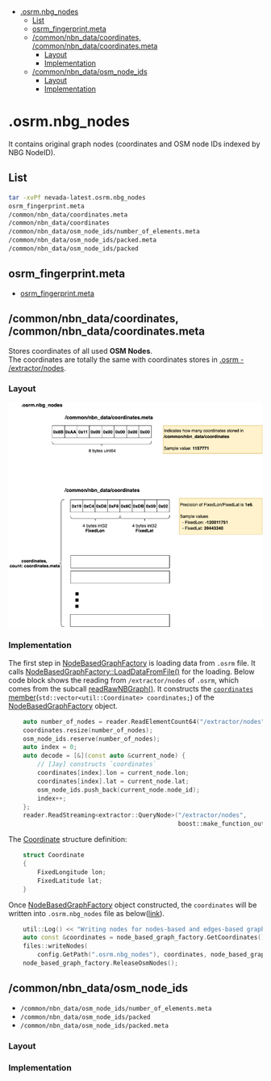 - [.osrm.nbg_nodes](#osrmnbgnodes)
  - [List](#list)
  - [osrm_fingerprint.meta](#osrmfingerprintmeta)
  - [/common/nbn_data/coordinates, /common/nbn_data/coordinates.meta](#commonnbndatacoordinates-commonnbndatacoordinatesmeta)
    - [Layout](#layout)
    - [Implementation](#implementation)
  - [/common/nbn_data/osm_node_ids](#commonnbndataosmnodeids)
    - [Layout](#layout-1)
    - [Implementation](#implementation-1)


# .osrm.nbg_nodes
It contains original graph nodes (coordinates and OSM node IDs indexed by NBG NodeID).    

## List

```bash
tar -xvPf nevada-latest.osrm.nbg_nodes
osrm_fingerprint.meta
/common/nbn_data/coordinates.meta
/common/nbn_data/coordinates
/common/nbn_data/osm_node_ids/number_of_elements.meta
/common/nbn_data/osm_node_ids/packed.meta
/common/nbn_data/osm_node_ids/packed
```

## osrm_fingerprint.meta
- [osrm_fingerprint.meta](./fingerprint.md)

## /common/nbn_data/coordinates, /common/nbn_data/coordinates.meta
Stores coordinates of all used **OSM Nodes**.     
The coordinates are totally the same with coordinates stores in [.osrm - /extractor/nodes](./map.osrm.md#/extractor/nodes).     

### Layout
![](./graph/map.osrm.nbg_nodes.common.nbn_data.coordinates.png)

### Implementation

The first step in [NodeBasedGraphFactory](https://github.com/Telenav/osrm-backend/blob/6283c6074066f98e6d4a9f774f21ea45407c0d52/src/extractor/node_based_graph_factory.cpp#L18) is loading data from `.osrm` file. It calls [NodeBasedGraphFactory::LoadDataFromFile()](https://github.com/Telenav/osrm-backend/blob/6283c6074066f98e6d4a9f774f21ea45407c0d52/src/extractor/node_based_graph_factory.cpp#L35) for the loading. Below code block shows the reading from `/extractor/nodes` of `.osrm`, which comes from the subcall [readRawNBGraph()](https://github.com/Telenav/osrm-backend/blob/6283c6074066f98e6d4a9f774f21ea45407c0d52/include/extractor/files.hpp#L426:6). It constructs the [`coordinates` member](https://github.com/Telenav/osrm-backend/blob/6283c6074066f98e6d4a9f774f21ea45407c0d52/include/extractor/node_based_graph_factory.hpp#L96)(`std::vector<util::Coordinate> coordinates;`) of the [NodeBasedGraphFactory](https://github.com/Telenav/osrm-backend/blob/6283c6074066f98e6d4a9f774f21ea45407c0d52/src/extractor/node_based_graph_factory.cpp#L18) object.  

```c++
    auto number_of_nodes = reader.ReadElementCount64("/extractor/nodes");
    coordinates.resize(number_of_nodes);
    osm_node_ids.reserve(number_of_nodes);
    auto index = 0;
    auto decode = [&](const auto &current_node) {
        // [Jay] constructs `coordinates`
        coordinates[index].lon = current_node.lon;
        coordinates[index].lat = current_node.lat;
        osm_node_ids.push_back(current_node.node_id);
        index++;
    };
    reader.ReadStreaming<extractor::QueryNode>("/extractor/nodes",
                                               boost::make_function_output_iterator(decode));

```

The [Coordinate](https://github.com/Telenav/osrm-backend/blob/6283c6074066f98e6d4a9f774f21ea45407c0d52/include/util/coordinate.hpp#L185) structure definition:        
```c++
    struct Coordinate
    {
        FixedLongitude lon;
        FixedLatitude lat;
    }
```

Once [NodeBasedGraphFactory](https://github.com/Telenav/osrm-backend/blob/6283c6074066f98e6d4a9f774f21ea45407c0d52/src/extractor/node_based_graph_factory.cpp#L18) object constructed, the `coordinates` will be written into `.osrm.nbg_nodes` file as below([link](https://github.com/Telenav/osrm-backend/blob/6283c6074066f98e6d4a9f774f21ea45407c0d52/src/extractor/extractor.cpp#L267)).    

```c++
    util::Log() << "Writing nodes for nodes-based and edges-based graphs ...";
    auto const &coordinates = node_based_graph_factory.GetCoordinates();
    files::writeNodes(
        config.GetPath(".osrm.nbg_nodes"), coordinates, node_based_graph_factory.GetOsmNodes());
    node_based_graph_factory.ReleaseOsmNodes();
```


## /common/nbn_data/osm_node_ids

- `/common/nbn_data/osm_node_ids/number_of_elements.meta`
- `/common/nbn_data/osm_node_ids/packed` 
- `/common/nbn_data/osm_node_ids/packed.meta`    


### Layout

### Implementation

